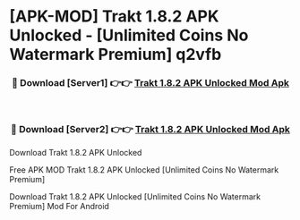 # [APK-MOD] Trakt 1.8.2 APK Unlocked - [Unlimited Coins No Watermark Premium] q2vfb



<div align="center">
<h3>🔴 Download [Server1] 👉👉 <a href="https://momento.my/?title=Trakt_1.8.2_APK_Unlocked">Trakt 1.8.2 APK Unlocked Mod Apk</a></h3><br>

<h3>🔴 Download [Server2] 👉👉 <a href="https://momento.my/?title=Trakt_1.8.2_APK_Unlocked">Trakt 1.8.2 APK Unlocked Mod Apk</a></h3>
</div>



Download Trakt 1.8.2 APK Unlocked 

Free APK MOD Trakt 1.8.2 APK Unlocked [Unlimited Coins No Watermark Premium]

Download Trakt 1.8.2 APK Unlocked [Unlimited Coins No Watermark Premium] Mod For Android
